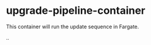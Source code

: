 upgrade-pipeline-container
===========================

This container will run the update sequence in Fargate.

..